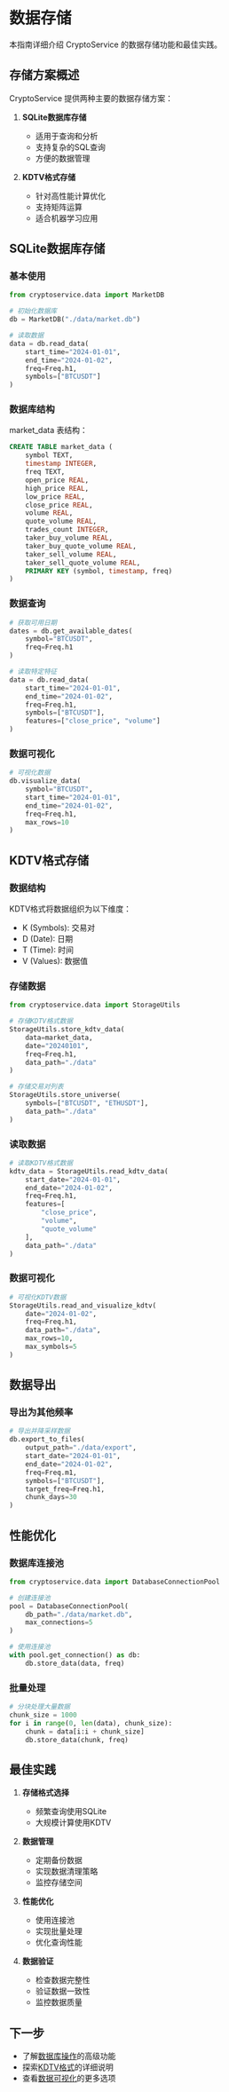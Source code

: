 # 数据存储

本指南详细介绍 CryptoService 的数据存储功能和最佳实践。

## 存储方案概述

CryptoService 提供两种主要的数据存储方案：

1. **SQLite数据库存储**
   - 适用于查询和分析
   - 支持复杂的SQL查询
   - 方便的数据管理

2. **KDTV格式存储**
   - 针对高性能计算优化
   - 支持矩阵运算
   - 适合机器学习应用

## SQLite数据库存储

### 基本使用

```python
from cryptoservice.data import MarketDB

# 初始化数据库
db = MarketDB("./data/market.db")

# 读取数据
data = db.read_data(
    start_time="2024-01-01",
    end_time="2024-01-02",
    freq=Freq.h1,
    symbols=["BTCUSDT"]
)
```

### 数据库结构

market_data 表结构：

```sql
CREATE TABLE market_data (
    symbol TEXT,
    timestamp INTEGER,
    freq TEXT,
    open_price REAL,
    high_price REAL,
    low_price REAL,
    close_price REAL,
    volume REAL,
    quote_volume REAL,
    trades_count INTEGER,
    taker_buy_volume REAL,
    taker_buy_quote_volume REAL,
    taker_sell_volume REAL,
    taker_sell_quote_volume REAL,
    PRIMARY KEY (symbol, timestamp, freq)
)
```

### 数据查询

```python
# 获取可用日期
dates = db.get_available_dates(
    symbol="BTCUSDT",
    freq=Freq.h1
)

# 读取特定特征
data = db.read_data(
    start_time="2024-01-01",
    end_time="2024-01-02",
    freq=Freq.h1,
    symbols=["BTCUSDT"],
    features=["close_price", "volume"]
)
```

### 数据可视化

```python
# 可视化数据
db.visualize_data(
    symbol="BTCUSDT",
    start_time="2024-01-01",
    end_time="2024-01-02",
    freq=Freq.h1,
    max_rows=10
)
```

## KDTV格式存储

### 数据结构

KDTV格式将数据组织为以下维度：

- K (Symbols): 交易对
- D (Date): 日期
- T (Time): 时间
- V (Values): 数据值

### 存储数据

```python
from cryptoservice.data import StorageUtils

# 存储KDTV格式数据
StorageUtils.store_kdtv_data(
    data=market_data,
    date="20240101",
    freq=Freq.h1,
    data_path="./data"
)

# 存储交易对列表
StorageUtils.store_universe(
    symbols=["BTCUSDT", "ETHUSDT"],
    data_path="./data"
)
```

### 读取数据

```python
# 读取KDTV格式数据
kdtv_data = StorageUtils.read_kdtv_data(
    start_date="2024-01-01",
    end_date="2024-01-02",
    freq=Freq.h1,
    features=[
        "close_price",
        "volume",
        "quote_volume"
    ],
    data_path="./data"
)
```

### 数据可视化

```python
# 可视化KDTV数据
StorageUtils.read_and_visualize_kdtv(
    date="2024-01-02",
    freq=Freq.h1,
    data_path="./data",
    max_rows=10,
    max_symbols=5
)
```

## 数据导出

### 导出为其他频率

```python
# 导出并降采样数据
db.export_to_files(
    output_path="./data/export",
    start_date="2024-01-01",
    end_date="2024-01-02",
    freq=Freq.m1,
    symbols=["BTCUSDT"],
    target_freq=Freq.h1,
    chunk_days=30
)
```

## 性能优化

### 数据库连接池

```python
from cryptoservice.data import DatabaseConnectionPool

# 创建连接池
pool = DatabaseConnectionPool(
    db_path="./data/market.db",
    max_connections=5
)

# 使用连接池
with pool.get_connection() as db:
    db.store_data(data, freq)
```

### 批量处理

```python
# 分块处理大量数据
chunk_size = 1000
for i in range(0, len(data), chunk_size):
    chunk = data[i:i + chunk_size]
    db.store_data(chunk, freq)
```

## 最佳实践

1. **存储格式选择**
   - 频繁查询使用SQLite
   - 大规模计算使用KDTV

2. **数据管理**
   - 定期备份数据
   - 实现数据清理策略
   - 监控存储空间

3. **性能优化**
   - 使用连接池
   - 实现批量处理
   - 优化查询性能

4. **数据验证**
   - 检查数据完整性
   - 验证数据一致性
   - 监控数据质量

## 下一步

- 了解[数据库操作](../data-processing/database.md)的高级功能
- 探索[KDTV格式](../data-processing/kdtv.md)的详细说明
- 查看[数据可视化](../data-processing/visualization.md)的更多选项
